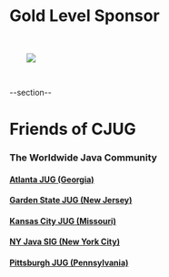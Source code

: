 # Gold Level Sponsor
<img src="images/jfrog.png" style="border:none; box-shadow:none; margin: 30px; background:white;"/>

--section--

# Friends of CJUG
### The Worldwide Java Community
####  [Atlanta JUG (Georgia)](https://ajug.org)
####  [Garden State JUG (New Jersey)](https://gsjug.org)
####  [Kansas City JUG (Missouri)](https://meetup.com/KansasCityJUG)
####  [NY Java SIG (New York City)](https://javasig.com)
####  [Pittsburgh JUG (Pennsylvania)](https://meetup.com/The-Pittsburgh-Java-Meetup-Group)
